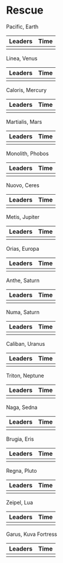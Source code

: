 # Rescue

Pacific, Earth

| Leaders | Time |
| :--- | :--- |
|  |  |

Linea, Venus

| Leaders | Time |
| :--- | :--- |
|  |  |

Caloris, Mercury

| Leaders | Time |
| :--- | :--- |
|  |  |

Martialis, Mars

| Leaders | Time |
| :--- | :--- |
|  |  |

Monolith, Phobos

| Leaders | Time |
| :--- | :--- |
|  |  |

Nuovo, Ceres

| Leaders | Time |
| :--- | :--- |
|  |  |

Metis, Jupiter

| Leaders | Time |
| :--- | :--- |
|  |  |

Orias, Europa

| Leaders | Time |
| :--- | :--- |
|  |  |

Anthe, Saturn

| Leaders | Time |
| :--- | :--- |
|  |  |

Numa, Saturn

| Leaders | Time |
| :--- | :--- |
|  |  |

Caliban, Uranus

| Leaders | Time |
| :--- | :--- |
|  |  |

Triton, Neptune

| Leaders | Time |
| :--- | :--- |
|  |  |

Naga, Sedna

| Leaders | Time |
| :--- | :--- |
|  |  |

Brugia, Eris

| Leaders | Time |
| :--- | :--- |
|  |  |

Regna, Pluto

| Leaders | Time |
| :--- | :--- |
|  |  |

Zeipel, Lua

| Leaders | Time |
| :--- | :--- |
|  |  |

Garus, Kuva Fortress

| Leaders | Time |
| :--- | :--- |
|  |  |
